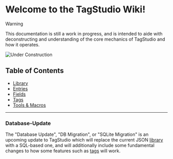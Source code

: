 # Welcome to the TagStudio Wiki!

> [!WARNING]
> This documentation is still a work in progress, and is intended to aide with deconstructing and understanding of the core mechanics of TagStudio and how it operates.

![Under Construction](https://i0.wp.com/www.bapl.org/wp-content/uploads/2019/02/old-under-construction-gif.gif)

## Table of Contents

- [Library](/doc/Library.md)
- [Entries](/doc/Entry.md)
- [Fields](/doc/Field.md)
- [Tags](/doc/Tag.md)
- [Tools & Macros](/doc/Macro.md)

---

### Database-Update
The "Database Update", "DB Migration", or "SQLite Migration" is an upcoming update to TagStudio which will replace the current JSON [library](/doc/Library.md) with a SQL-based one, and will additionally include some fundamental changes to how some features such as [tags](/doc/Tag.md) will work.
